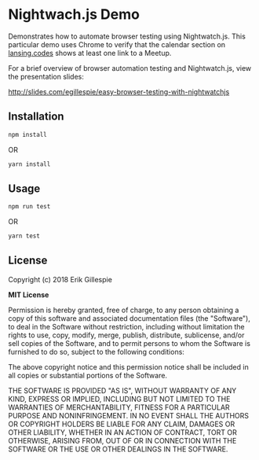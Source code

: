 # Nightwach.js Demo

Demonstrates how to automate browser testing using Nightwatch.js. This
particular demo uses Chrome to verify that the calendar section on
[lansing.codes](https://www.lansing.codes) shows at least one link to a
Meetup.

For a brief overview of browser automation testing and Nightwatch.js,
view the presentation slides:

http://slides.com/egillespie/easy-browser-testing-with-nightwatchjs

## Installation

```sh
npm install
```

OR

```sh
yarn install
```

## Usage

```sh
npm run test
```

OR

```sh
yarn test
```

## License

Copyright (c) 2018 Erik Gillespie

**MIT License**

Permission is hereby granted, free of charge, to any person obtaining a copy of
this software and associated documentation files (the "Software"), to deal in
the Software without restriction, including without limitation the rights to
use, copy, modify, merge, publish, distribute, sublicense, and/or sell copies of
the Software, and to permit persons to whom the Software is furnished to do so,
subject to the following conditions:

The above copyright notice and this permission notice shall be included in all
copies or substantial portions of the Software.

THE SOFTWARE IS PROVIDED "AS IS", WITHOUT WARRANTY OF ANY KIND, EXPRESS OR
IMPLIED, INCLUDING BUT NOT LIMITED TO THE WARRANTIES OF MERCHANTABILITY, FITNESS
FOR A PARTICULAR PURPOSE AND NONINFRINGEMENT. IN NO EVENT SHALL THE AUTHORS OR
COPYRIGHT HOLDERS BE LIABLE FOR ANY CLAIM, DAMAGES OR OTHER LIABILITY, WHETHER
IN AN ACTION OF CONTRACT, TORT OR OTHERWISE, ARISING FROM, OUT OF OR IN
CONNECTION WITH THE SOFTWARE OR THE USE OR OTHER DEALINGS IN THE SOFTWARE.
